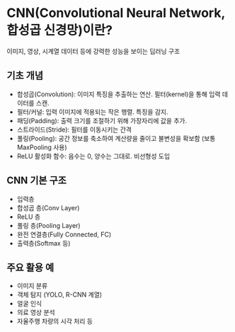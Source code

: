 # CNN(Convolutional Neural Network, 합성곱 신경망)이란?
이미지, 영상, 시계열 데이터 등에 강력한 성능을 보이는 딥러닝 구조

## 기초 개념
- 합성곱(Convolution): 이미지 특징을 추출하는 연산. 필터(kernel)을 통해 입력 데이터를 스캔. 
- 필터/커널: 입력 이미지에 적용되는 작은 행렬. 특징을 감지. 
- 패딩(Padding): 출력 크기를 조절하기 위해 가장자리에 값을 추가. 
- 스트라이드(Stride): 필터를 이동시키는 간격
- 풀링(Pooling): 공간 정보를 축소하여 계산량을 줄이고 불변성을 확보함 (보통 MaxPooling 사용)
- ReLU 활성화 함수: 음수는 0, 양수는 그대로. 비선형성 도입

## CNN 기본 구조
- 입력층
- 합성곱 층(Conv Layer)
- ReLU 층
- 풀링 층(Pooling Layer)
- 완전 연결층(Fully Connected, FC)
- 출력층(Softmax 등)

## 주요 활용 예
- 이미지 분류 
- 객체 탐지 (YOLO, R-CNN 계열)
- 얼굴 인식
- 의료 영상 분석
- 자율주행 차량의 시각 처리 등

